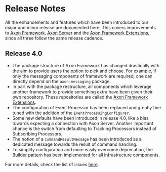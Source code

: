 # Release Notes

All the enhancements and features which have been introduced to our major and minor release are documented here.
This covers improvements to [Axon Framework](https://github.com/AxonFramework/AxonFramework),
 [Axon Server](https://axoniq.io/product-overview/axon-server) 
 and the [Axon Framework Extensions](https://github.com/AxonFramework?utf8=%E2%9C%93&q=extensions&type=&language=),
 since all three follow the same release cadence. 

## Release 4.0

 * The package structure of Axon Framework has changed drastically with the aim to provide users the option to pick and choose.
   For example, if only the messaging components of framework are required, one can directly depend on the `axon-messaging` package.
 * In part with the package restructure, all components which leverage another framework to provide something extra have been given their own repository.
   These repositories are called the [Axon Framework Extensions](https://github.com/AxonFramework?utf8=%E2%9C%93&q=extensions&type=&language=).
 * The configuration of Event Processor has been replaced and greatly fine tuned with the addition of the `EventProcessingConfigurer`.     
 * Some new defaults have been introduced in release 4.0, like a bias towards expecting a connection with Axon Server.
   Another important chance is the switch from defaulting to Tracking Processors instead of Subscribing Processors.
 * The notion of a `CommandResultMessage` has been introduced as a dedicated message towards the result of command handling.
 * To simplify configuration and more easily overcome deprecation,
    the [Builder pattern](https://en.wikipedia.org/wiki/Builder_pattern) has been implemented for all infrastructure components.
 
For more details, check the list of issues [here](https://github.com/AxonFramework/AxonFramework/milestone/28?closed=1).